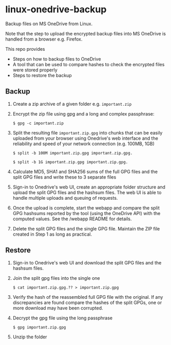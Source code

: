# linux-onedrive-backup

Backup files on MS OneDrive from Linux. 

Note that the step to upload the encrypted backup files into MS OneDrive is handled from a browser e.g. Firefox.

This repo provides 
* Steps on how to backup files to OneDrive
* A tool that can be used to compare hashes to check the encrypted files were stored properly
* Steps to restore the backup


## Backup

1. Create a zip archive of a given folder e.g. `important.zip`

1. Encrypt the zip file using gpg and a long and complex passphrase:

   `$ gpg -c important.zip`
	
1. Split the resulting file `important.zip.gpg` into chunks that can be easily uploaded from your browser using Onedrive's web interface and the reliability and speed of your network connection (e.g. 100MB, 1GB)

   `$ split -b 100M important.zip.gpg important.zip.gpg.`
   
   `$ split -b 1G important.zip.gpg important.zip.gpg.`

1. Calculate MD5, SHA1 and SHA256 sums of the full GPG files and the split GPG files and write these to 3 separate files

1. Sign-in to Onedrive's web UI, create an appropriate folder structure and upload the split GPG files and the hashsum files. The web UI is able to handle multiple uploads and queuing of requests.

1. Once the upload is complete, start the webapp and compare the split GPG hashsums reported by the tool (using the OneDrive API) with the computed values. See the /webapp README for details.

1. Delete the split GPG files and the single GPG file. Maintain the ZIP file created in Step 1 as long as practical.


## Restore

1. Sign-in to Onedrive's web UI and download the split GPG files and the hashsum files.

1. Join the split gpg files into the single one

   `$ cat important.zip.gpg.?? > important.zip.gpg`
   
1. Verify the hash of the reassembled full GPG file with the original. If any discrepancies are found compare the hashes of the split GPGs, one or more download may have been corrupted.

1. Decrypt the gpg file using the long passphrase

   `$ gpg important.zip.gpg`
   
1. Unzip the folder

